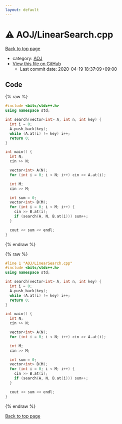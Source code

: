```yaml
---
layout: default
---
```


<!-- mathjax config similar to math.stackexchange -->
<script type="text/javascript" async
  src="https://cdnjs.cloudflare.com/ajax/libs/mathjax/2.7.5/MathJax.js?config=TeX-MML-AM_CHTML">
</script>
<script type="text/x-mathjax-config">
  MathJax.Hub.Config({
    TeX: { equationNumbers: { autoNumber: "AMS" }},
    tex2jax: {
      inlineMath: [ ['$','$'] ],
      processEscapes: true
    },
    "HTML-CSS": { matchFontHeight: false },
    displayAlign: "left",
    displayIndent: "2em"
  });
</script>

<script type="text/javascript" src="https://cdnjs.cloudflare.com/ajax/libs/jquery/3.4.1/jquery.min.js"></script>
<script src="https://cdn.jsdelivr.net/npm/jquery-balloon-js@1.1.2/jquery.balloon.min.js" integrity="sha256-ZEYs9VrgAeNuPvs15E39OsyOJaIkXEEt10fzxJ20+2I=" crossorigin="anonymous"></script>
<script type="text/javascript" src="../../assets/js/copy-button.js"></script>
<link rel="stylesheet" href="../../assets/css/copy-button.css" />


# :warning: AOJ/LinearSearch.cpp

<a href="../../index.html">Back to top page</a>

* category: <a href="../../index.html#58a9d597b8071bcb332aab0f39b15887">AOJ</a>
* <a href="{{ site.github.repository_url }}/blob/master/AOJ/LinearSearch.cpp">View this file on GitHub</a>
    - Last commit date: 2020-04-19 18:37:09+09:00




## Code

<a id="unbundled"></a>
{% raw %}
```cpp
#include <bits/stdc++.h>
using namespace std;

int search(vector<int> A, int n, int key) {
  int i = 0;
  A.push_back(key);
  while (A.at(i) != key) i++;
  return 0;
}

int main() {
  int N;
  cin >> N;

  vector<int> A(N);
  for (int i = 0; i < N; i++) cin >> A.at(i);

  int M;
  cin >> M;

  int sum = 0;
  vector<int> B(M);
  for (int i = 0; i < M; i++) {
    cin >> B.at(i);
    if (search(A, N, B.at(i))) sum++;
  }

  cout << sum << endl;
}
```
{% endraw %}

<a id="bundled"></a>
{% raw %}
```cpp
#line 1 "AOJ/LinearSearch.cpp"
#include <bits/stdc++.h>
using namespace std;

int search(vector<int> A, int n, int key) {
  int i = 0;
  A.push_back(key);
  while (A.at(i) != key) i++;
  return 0;
}

int main() {
  int N;
  cin >> N;

  vector<int> A(N);
  for (int i = 0; i < N; i++) cin >> A.at(i);

  int M;
  cin >> M;

  int sum = 0;
  vector<int> B(M);
  for (int i = 0; i < M; i++) {
    cin >> B.at(i);
    if (search(A, N, B.at(i))) sum++;
  }

  cout << sum << endl;
}

```
{% endraw %}

<a href="../../index.html">Back to top page</a>


